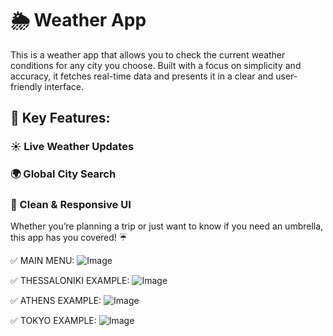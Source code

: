# 🌦️ Weather App
This is a weather app that allows you to check the current weather conditions for any city you choose. Built with a focus on simplicity and accuracy, it fetches real-time data and presents it in a clear and user-friendly interface.

## 🔹 Key Features:
### ☀ Live Weather Updates
### 🌍 Global City Search
### 🎨 Clean & Responsive UI

Whether you’re planning a trip or just want to know if you need an umbrella, this app has you covered! ☔

✅ MAIN MENU:
![Image](https://github.com/user-attachments/assets/b610f315-26af-4995-a2af-caae6da15c33)

✅ THESSALONIKI EXAMPLE:
![Image](https://github.com/user-attachments/assets/c7bafb75-0b44-4e38-8cc4-09b4ffa64264)

✅ ATHENS EXAMPLE:
![Image](https://github.com/user-attachments/assets/3409dc76-1a76-4c50-83f8-840ea6b45e4a)

✅ TOKYO EXAMPLE:
![Image](https://github.com/user-attachments/assets/0fad1616-ce7e-4812-8109-89e0d2c1b6d9)
